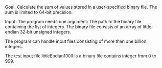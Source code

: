 Goal:
Calculate the sum of values stored in a user-specified binary file. The sum is limited to 64-bit precision.

Input:
The program needs one argument: The path to the binary file
containing the list of integers. The binary file consists of an array of
little-endian 32-bit unsigned integers.

The program can handle input files consisting of more than one billion
integers. 

The test input file littleEndian1000 is a binary file contains integer from 0 to 999.
